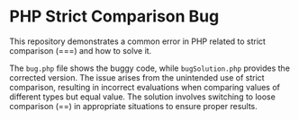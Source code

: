 # PHP Strict Comparison Bug
This repository demonstrates a common error in PHP related to strict comparison (===) and how to solve it.

The `bug.php` file shows the buggy code, while `bugSolution.php` provides the corrected version.  The issue arises from the unintended use of strict comparison, resulting in incorrect evaluations when comparing values of different types but equal value. The solution involves switching to loose comparison (==) in appropriate situations to ensure proper results.